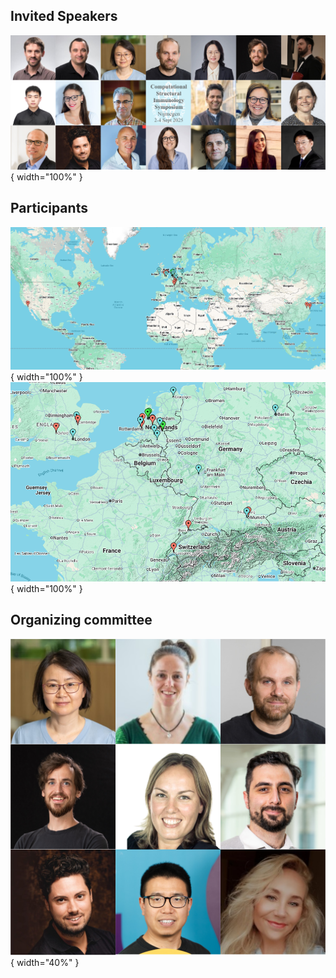 
## Invited Speakers

![speakers](images/speakers.png){ width="100%" }

## Participants
![participants](images/map1.png){ width="100%" }
![participants](images/map2.png){ width="100%" }


## Organizing committee

![organizing-committee](images/organizer.png){ width="40%" }
